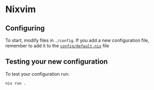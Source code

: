 # Nixvim

## Configuring

To start, modify files in `./config`.
If you add a new configuration file, remember to add it to the
[`config/default.nix`](./config/default.nix) file

## Testing your new configuration

To test your configuration run: 

```
nix run .
```
